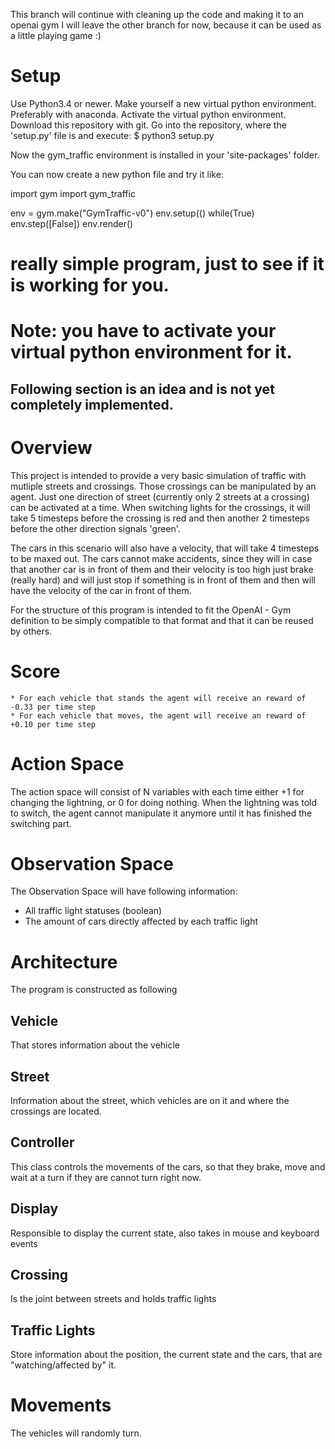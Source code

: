 This branch will continue with cleaning up the code and making it to an openai gym
I will leave the other branch for now, because it can be used as a little playing game :)

# Setup

Use Python3.4 or newer.
Make yourself a new virtual python environment. Preferably with anaconda.
Activate the virtual python environment.
Download this repository with git.
Go into the repository, where the 'setup.py' file is and execute:
	$ python3 setup.py

Now the gym_traffic environment is installed in your 'site-packages' folder.

You can now create a new python file and try it like:


import gym
import gym_traffic

env = gym.make("GymTraffic-v0")
env.setup(()
while(True)
	env.step([False])
	env.render()

# really simple program, just to see if it is working for you.
# Note: you have to activate your virtual python environment for it.
	

Following section is an idea and is not yet completely implemented.
---------------------------------------------------------------------

# Overview
This project is intended to provide a very basic simulation of traffic with mutliple streets and crossings.
Those crossings can be manipulated by an agent. Just one direction of street (currently only 2 streets at a crossing) can be activated at a time.
When switching lights for the crossings, it will take 5 timesteps before the crossing is red and then another 2 timesteps before the other direction signals 'green'.

The cars in this scenario will also have a velocity, that will take 4 timesteps to be maxed out. The cars cannot make accidents, since they will in case that another car is in front of them 
and their velocity is too high just brake (really hard) and will just stop if something is in front of them and then will have the velocity of the car in front of them.

For the structure of this program is intended to fit the OpenAI - Gym definition to be simply compatible to that format and that it can be reused by others.

# Score
    * For each vehicle that stands the agent will receive an reward of -0.33 per time step
    * For each vehicle that moves, the agent will receive an reward of +0.10 per time step
    
# Action Space
The action space will consist of N variables with each time either +1 for changing the lightning, or 0 for doing nothing.
When the lightning was told to switch, the agent cannot manipulate it anymore until it has finished the switching part.

# Observation Space
The Observation Space will have following information:
  * All traffic light statuses (boolean)
  * The amount of cars directly affected by each traffic light

# Architecture
The program is constructed as following
## Vehicle
That stores information about the vehicle
## Street
Information about the street, which vehicles are on it and where the crossings are located.
## Controller
This class controls the movements of the cars, so that they brake, move and wait at a turn if they are cannot turn right now.
## Display
Responsible to display the current state, also takes in mouse and keyboard events
## Crossing
Is the joint between streets and holds traffic lights
## Traffic Lights
Store information about the position, the current state and the cars, that are "watching/affected by" it.


# Movements
The vehicles will randomly turn.

